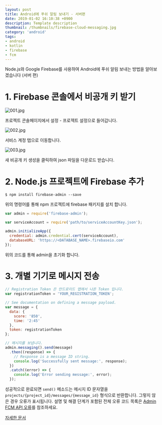 ```yaml
---
layout: post
title: Android에 푸쉬 알림 보내기 - 서버편
date: 2019-01-02 16:10:38 +0900
description: Template description
thumbnail: /thumbnails/firebase-cloud-messaging.jpg
category: 'android'
tags:
- android
- kotlin
- firebase
- fcm
---
```


Node.js와 Google Firebase를 사용하여 Android에 푸쉬 알림 보내는 방법을 알아보겠습니다 (서버 편)

<!-- more -->

# 1\. Firebase 콘솔에서 비공개 키 받기

![001.jpg](001.jpg)

프로젝트 콘솔페이지에서 설정 - 프로젝트 설정으로 들어갑니다.

![002.jpg](002.jpg)

서비스 계정 탭으로 이동합니다.

![003.jpg](003.jpg)

새 비공개 키 생성을 클릭하여 json 파일을 다운로드 받습니다.

# 2\. Node.js 프로젝트에 Firebase 추가

```shell
$ npm install firebase-admin --save
```

위의 명령어를 통해 npm 프로젝트에 firebase 패키지를 설치 합니다.

```javascript
var admin = require('firebase-admin');

var serviceAccount = require('path/to/serviceAccountKey.json');

admin.initializeApp({
  credential: admin.credential.cert(serviceAccount),
  databaseURL: 'https://<DATABASE_NAME>.firebaseio.com'
});
```

위의 코드를 통해 admin을 초기화 합니다.

# 3\. 개별 기기로 메시지 전송

```javascript
// Registration Token 은 안드로이드 앱에서 나온 Token 입니다.
var registrationToken = 'YOUR_REGISTRATION_TOKEN';

// See documentation on defining a message payload.
var message = {
  data: {
    score: '850',
    time: '2:45'
  },
  token: registrationToken
};

// 메시지를 보냅니다.
admin.messaging().send(message)
  .then((response) => {
    // Response is a message ID string.
    console.log('Successfully sent message:', response);
  })
  .catch((error) => {
    console.log('Error sending message:', error);
  });
```

성공적으로 완료되면 `send()` 메소드는 메시지 ID 문자열을 `projects/{project_id}/messages/{message_id}` 형식으로 반환합니다.
그렇지 않은 경우 오류가 표시됩니다. 설명 및 해결 단계가 포함된 전체 오류 코드 목록은 [Admin FCM API 오류](https://firebase.google.com/docs/cloud-messaging/admin/errors)를 참조하세요.

[자세한 문서](https://firebase.google.com/docs/cloud-messaging/admin/send-messages)